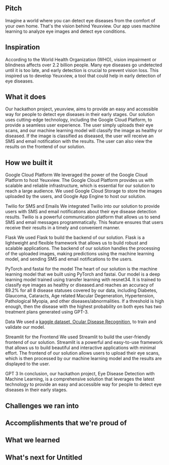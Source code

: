 ## Pitch 

Imagine a world where you can detect eye diseases from the comfort of your own home. That's the vision behind Yeuxview. Our app uses machine learning to analyze eye images and detect eye conditions.

## Inspiration

According to the World Health Organization (WHO), vision impairment or blindness affects over 2.2 billion people. Many eye diseases go undetected until it is too late, and early detection is crucial to prevent vision loss. This inspired us to develop Yeuxview, a tool that could help in early detection of eye diseases.

## What it does

Our hackathon project, yeuxview, aims to provide an easy and accessible way for people to detect eye diseases in their early stages. Our solution uses cutting-edge technology, including the Google Cloud Platform, to provide a seamless user experience. The user simply uploads their eye scans, and our machine learning model will classify the image as healthy or diseased. If the image is classified as diseased, the user will receive an SMS and email notification with the results. The user can also view the results on the frontend of our solution.

## How we built it

Google Cloud Platform
We leveraged the power of the Google Cloud Platform to host Yeuxview. The Google Cloud Platform provides us with scalable and reliable infrastructure, which is essential for our solution to reach a large audience. We used Google Cloud Storage to store the images uploaded by the users, and Google App Engine to host our solution.

Twilio for SMS and Emails
We integrated Twilio into our solution to provide users with SMS and email notifications about their eye disease detection results. Twilio is a powerful communication platform that allows us to send SMS and email messages programmatically. This feature ensures that users receive their results in a timely and convenient manner.

Flask
We used Flask to build the backend of our solution. Flask is a lightweight and flexible framework that allows us to build robust and scalable applications. The backend of our solution handles the processing of the uploaded images, making predictions using the machine learning model, and sending SMS and email notifications to the users.

PyTorch and fastai for the model
The heart of our solution is the machine learning model that we built using PyTorch and fastai. Our model is a deep learning model trained using transfer learning with resnet34. It is trained to classify eye images as healthy or diseased.and reaches an accuracy of 89.2% for all 8 disease statuses covered by our data, including Diabetes, Glaucoma, Cataracts, Age related Macular Degeneration, Hypertension, Pathological Myopia, and other diseases/abnormalities. If a threshold is high enough, then the disease with the highest probability on both eyes has two treatment plans generated using GPT-3.

Data
We used a [kaggle dataset, Ocular Disease Recognition](https://www.kaggle.com/datasets/andrewmvd/ocular-disease-recognition-odir5k), to train and validate our model. 

Streamlit for the Frontend
We used Streamlit to build the user-friendly frontend of our solution. Streamlit is a powerful and easy-to-use framework that allows us to build beautiful and interactive applications with minimal effort. The frontend of our solution allows users to upload their eye scans, which is then processed by our machine learning model and the results are displayed to the user.

GPT 3
In conclusion, our hackathon project, Eye Disease Detection with Machine Learning, is a comprehensive solution that leverages the latest technology to provide an easy and accessible way for people to detect eye diseases in their early stages.


## Challenges we ran into

## Accomplishments that we're proud of

## What we learned

## What's next for Untitled
